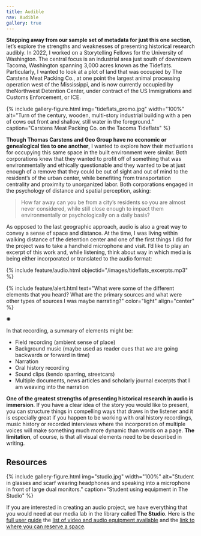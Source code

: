 ```yaml
---
title: Audible
nav: Audible
gallery: true
---
```


**Stepping away from our sample set of metadata for just this one section**, let’s explore the strengths and weaknesses of presenting historical research audibly. In 2022, I worked on a Storytelling Fellows for the University of Washington. The central focus is an industrial area just south of downtown Tacoma, Washington spanning 3,000 acres known as the Tideflats. Particularly, I wanted to look at a plot of land that was occupied by The Carstens Meat Packing Co., at one point the largest animal processing operation west of the Mississippi, and is now currently occupied by theNorthwest Detention Center, under contract of the US Immigrations and Customs Enforcement, or ICE. 

{% include gallery-figure.html img="tideflats_promo.jpg" width="100%" alt="Turn of the century, wooden, multi-story industrial building with a pen of cows out front and shallow, still water in the foreground." caption="Carstens Meat Packing Co. on the Tacoma Tideflats" %} 

**Though Thomas Carstens and Geo Group have no economic or genealogical ties to one another**, I wanted to explore how their motivations for occupying this same space in the built environment were similar. Both corporations knew that they wanted to profit off of something that was environmentally and ethically questionable and they wanted to be at just enough of a remove that they could be out of sight and out of mind to the resident’s of the urban center, while benefiting from transportation centrality and proximity to unorganized labor. Both corporations engaged in the psychology of distance and spatial perception, asking:

> How far away can you be from a city’s residents so you are almost never considered, while still close enough to impact them environmentally or psychologically on a daily basis?

As opposed to the last geographic approach, audio is also a great way to convey a sense of space and distance. At the time, I was living within walking distance of the detention center and one of the first things I did for the project was to take a handheld microphone and visit. I’d like to play an excerpt of this work and, while listening, think about way in which media is being either incorporated or translated to the audio format:

{% include feature/audio.html objectid="/images/tideflats_excerpts.mp3" %}

{% include feature/alert.html text="What were some of the different elements that you heard? What are the primary sources and what were other types of sources I was maybe narrating?" color="light" align="center" %}

<div class="symbol-container">
    <p class="symbol">&#10042;</p>
</div>

In that recording, a summary of elements might be:

- Field recording (ambient sense of place)
- Background music (maybe used as reader cues that we are going backwards or forward in time)
- Narration
- Oral history recording
- Sound clips (kendo sparring, streetcars)
- Multiple documents, news articles and scholarly journal excerpts that I am weaving into the narration

**One of the greatest strengths of presenting historical research in audio is immersion**. If you have a clear idea of the story you would like to present, you can structure things in compelling ways that draws in the listener and it is especially great if you happen to be working with oral history recordings, music history or recorded interviews where the incorporation of multiple voices will make something much more dynamic than words on a page. **The limitation**, of course, is that all visual elements need to be described in writing.

## Resources

{% include gallery-figure.html img="studio.jpg" width="100%" alt="Student in glasses and scarf wearing headphones and speaking into a microphone in front of large dual monitors." caption="Student using equipment in The Studio" %} 

If you are interested in creating an audio project, we have everything that you would need at our media lab in the library called **The Studio**. Here is the [full user guide](https://vandalsuidaho-my.sharepoint.com/:w:/g/personal/hanwendong_uidaho_edu/EZe6R_SuDnZCm2xK7vepWwsBbKSxVMyrv34ANJF66OFxSw?e=VHFEqq) the [list of video and audio equipment available](https://www.lib.uidaho.edu/studio/loanable.html) and the [link to where you can reserve a space](https://libcal.uidaho.edu/reserve/AV). 